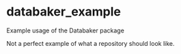 # databaker_example
Example usage of the Databaker package

Not a perfect example of what a repository should look like.
